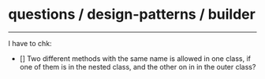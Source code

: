# questions / design-patterns / builder
---
I have to chk:  
- [] Two different methods with the same name is allowed in one class, if one of them is in the nested class, and the other on in in the outer class?
